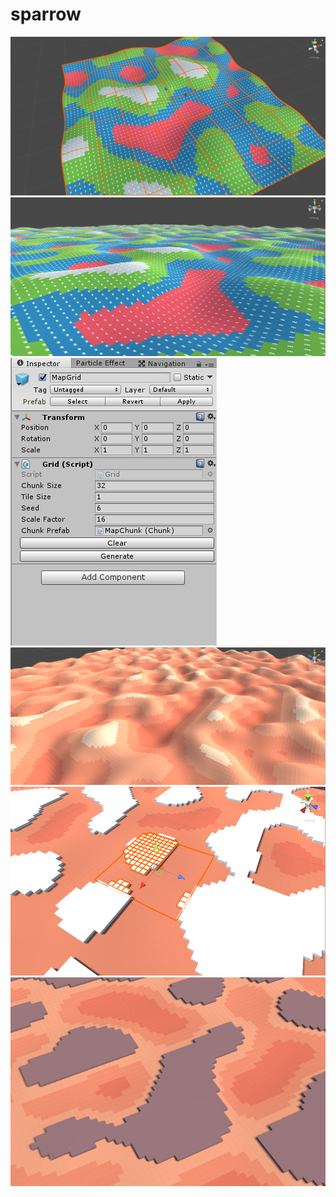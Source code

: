 # sparrow

![](/screenshots/height.PNG)
![](/screenshots/height2.PNG)
![](/screenshots/inspector.PNG)
![](/screenshots/soil.png)
![](/screenshots/mountains.png)
![](/screenshots/mountains2.png)
